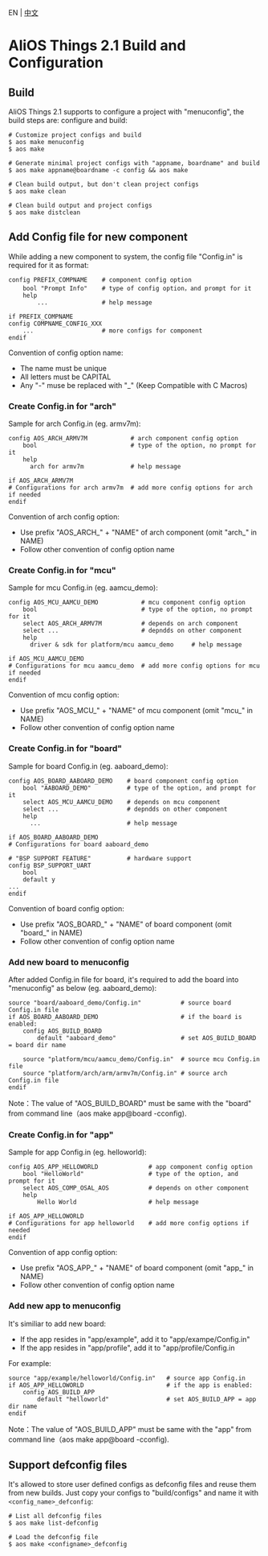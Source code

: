 EN | [中文](AliOS-Things-Build-Configuration.zh)

# AliOS Things 2.1 Build and Configuration

## Build

AliOS Things 2.1 supports to configure a project with "menuconfig", the build steps are: configure and build:

```
# Customize project configs and build
$ aos make menuconfig
$ aos make

# Generate minimal project configs with "appname, boardname" and build
$ aos make appname@boardname -c config && aos make

# Clean build output, but don't clean project configs
$ aos make clean

# Clean build output and project configs
$ aos make distclean
```

## Add Config file for new component

While adding a new component to system, the config file "Config.in" is required for it as format:
```
config PREFIX_COMPNAME    # component config option
    bool "Prompt Info"    # type of config option，and prompt for it
    help
        ...               # help message

if PREFIX_COMPNAME
config COMPNAME_CONFIG_XXX
    ...                   # more configs for component
endif
```

Convention of config option name:
* The name must be unique
* All letters must be CAPITAL 
* Any "-" muse be replaced with "_" (Keep Compatible with C Macros)

### Create Config.in for "arch"
Sample for arch Config.in (eg. armv7m):
```
config AOS_ARCH_ARMV7M            # arch component config option
    bool                          # type of the option, no prompt for it
    help
      arch for armv7m             # help message

if AOS_ARCH_ARMV7M
# Configurations for arch armv7m  # add more config options for arch if needed
endif
```

Convention of arch config option:
* Use prefix "AOS_ARCH_" + "NAME" of arch component (omit "arch_" in NAME)
* Follow other convention of config option name

### Create Config.in for "mcu"
Sample for mcu Config.in (eg. aamcu_demo):
```
config AOS_MCU_AAMCU_DEMO            # mcu component config option
    bool                             # type of the option, no prompt for it
    select AOS_ARCH_ARMV7M           # depends on arch component
    select ...                       # depndds on other component
    help
      driver & sdk for platform/mcu aamcu_demo     # help message

if AOS_MCU_AAMCU_DEMO
# Configurations for mcu aamcu_demo  # add more config options for mcu if needed
endif
```

Convention of mcu config option:
* Use prefix "AOS_MCU_" + "NAME" of mcu component (omit "mcu_" in NAME)
* Follow other convention of config option name

### Create Config.in for "board"
Sample for board Config.in (eg. aaboard_demo):

```
config AOS_BOARD_AABOARD_DEMO    # board component config option
    bool "AABOARD_DEMO"          # type of the option, and prompt for it
    select AOS_MCU_AAMCU_DEMO    # depends on mcu component
    select ...                   # depndds on other component
    help
      ...                        # help message
    
if AOS_BOARD_AABOARD_DEMO
# Configurations for board aaboard_demo

# "BSP SUPPORT FEATURE"          # hardware support
config BSP_SUPPORT_UART
    bool
    default y
...
endif
```

Convention of board config option:
* Use prefix "AOS_BOARD_" + "NAME" of board component (omit "board_" in NAME)
* Follow other convention of config option name

### Add new board to menuconfig

After added Config.in file for board, it's required to add the board into "menuconfig" as below (eg. aaboard_demo):

```
source "board/aaboard_demo/Config.in"           # source board Config.in file
if AOS_BOARD_AABOARD_DEMO                       # if the board is enabled:
    config AOS_BUILD_BOARD                      
        default "aaboard_demo"                  # set AOS_BUILD_BOARD = board dir name

    source "platform/mcu/aamcu_demo/Config.in"  # source mcu Config.in file
    source "platform/arch/arm/armv7m/Config.in" # source arch Config.in file
endif
```

Note：The value of "AOS_BUILD_BOARD" must be same with the "board" from command line（aos make app@board -cconfig).

### Create Config.in for "app"
Sample for app Config.in (eg. helloworld):

```
config AOS_APP_HELLOWORLD              # app component config option
    bool "HelloWorld"                  # type of the option, and prompt for it
    select AOS_COMP_OSAL_AOS           # depends on other component
    help
        Hello World                    # help message

if AOS_APP_HELLOWORLD
# Configurations for app helloworld    # add more config options if needed
endif
```

Convention of app config option:
* Use prefix "AOS_APP_" + "NAME" of board component (omit "app_" in NAME)
* Follow other convention of config option name

### Add new app to menuconfig
It's similiar to add new board:

* If the app resides in "app/example", add it to "app/exampe/Config.in"
* If the app resides in "app/profile", add it to "app/profile/Config.in

For example:

```
source "app/example/helloworld/Config.in"   # source app Config.in
if AOS_APP_HELLOWORLD                       # if the app is enabled:
    config AOS_BUILD_APP
        default "helloworld"                # set AOS_BUILD_APP = app dir name
endif
```

Note：The value of "AOS_BUILD_APP" must be same with the "app" from command line（aos make app@board -cconfig).

## Support defconfig files

It's allowed to store user defined configs as defconfig files and reuse them from new builds. Just copy your configs to "build/configs" and name it with `<config_name>_defconfig`: 

```
# List all defconfig files
$ aos make list-defconfig

# Load the defconfig file
$ aos make <configname>_defconfig
```

